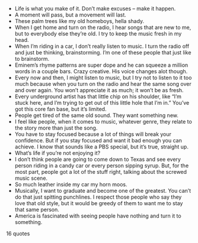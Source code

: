  - Life is what you make of it. Don’t make excuses – make it happen.
 - A moment will pass, but a movement will last.
 - These palm trees like my old homeboys, hella shady.
 - When I get home and turn on the radio, I hear songs that are new to me, but to everybody else they’re old. I try to keep the music fresh in my head.
 - When I’m riding in a car, I don’t really listen to music. I turn the radio off and just be thinking, brainstorming. I’m one of these people that just like to brainstorm.
 - Eminem’s rhyme patterns are super dope and he can squeeze a million words in a couple bars. Crazy creative. His voice changes alot though.
 - Every now and then, I might listen to music, but I try not to listen to it too much because when you turn on the radio and hear the same song over and over again. You won’t appreciate it as much; it won’t be as fresh.
 - Every underground artist has that little chip on his shoulder, like “I’m stuck here, and I’m trying to get out of this little hole that I’m in.” You’ve got this core fan base, but it’s limited.
 - People get tired of the same old sound. They want something new.
 - I feel like people, when it comes to music, whatever genre, they relate to the story more than just the song.
 - You have to stay focused because a lot of things will break your confidence. But if you stay focused and want it bad enough you can achieve. I know that sounds like a PBS special, but it’s true, straight up.
 - What’s life if you’re not enjoying it?
 - I don’t think people are going to come down to Texas and see every person riding in a candy car or every person sipping syrup. But, for the most part, people got a lot of the stuff right, talking about the screwed music scene.
 - So much leather inside my car my horn moos.
 - Musically, I want to graduate and become one of the greatest. You can’t do that just spitting punchlines. I respect those people who say they love that old style, but it would be greedy of them to want me to stay that same person.
 - America is fascinated with seeing people have nothing and turn it to something.

16 quotes
